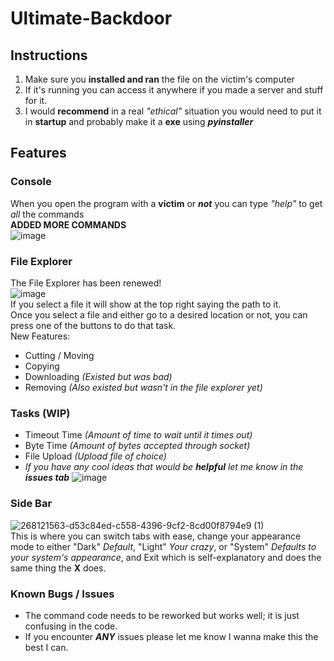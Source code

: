 # Ultimate-Backdoor
## Instructions
1. Make sure you **installed and ran** the file on the victim's computer
2. If it's running you can access it anywhere if you made a server and stuff for it.
3. I would **recommend** in a real *"ethical"* situation you would need to put it in **startup** and probably make it a **exe** using ***pyinstaller***

## Features
### Console
When you open the program with a **victim** or ***not*** you can type *"help"* to get *all* the commands <br />
**ADDED MORE COMMANDS** <br />
![image](https://github.com/Turnrp/Ultimate-Backdoor/assets/70816015/a27d110b-4c06-419e-9116-c8f4e90d9dc7) <br />
### File Explorer
The File Explorer has been renewed! <br />
![image](https://github.com/Turnrp/Ultimate-Backdoor/assets/70816015/d53c84ed-c558-4396-9cf2-8cd00f8794e9) <br />
If you select a file it will show at the top right saying the path to it. <br />
Once you select a file and either go to a desired location or not, you can press one of the buttons to do that task. <br />
New Features:
- Cutting / Moving
- Copying
- Downloading *(Existed but was bad)*
- Removing *(Also existed but wasn't in the file explorer yet)*
### Tasks (WIP)
- Timeout Time *(Amount of time to wait until it times out)*
- Byte Time *(Amount of bytes accepted through socket)*
- File Upload *(Upload file of choice)*
- *If you have any cool ideas that would be **helpful** let me know in the **issues tab***
![image](https://github.com/Turnrp/Ultimate-Backdoor/assets/70816015/7471e2df-58a5-4a02-8594-551f222506fc) <br />
### Side Bar
![268121563-d53c84ed-c558-4396-9cf2-8cd00f8794e9 (1)](https://github.com/Turnrp/Ultimate-Backdoor/assets/70816015/657981ec-98d0-4596-b864-99680d0c91c1) <br />
This is where you can switch tabs with ease, change your appearance mode to either "Dark" *Default*, "Light" *Your crazy*, or "System" *Defaults to your system's appearance*, and Exit which is self-explanatory and does the same thing the **X** does. <br />
### Known Bugs / Issues
- The command code needs to be reworked but works well; it is just confusing in the code.
- If you encounter ***ANY*** issues please let me know I wanna make this the best I can.
